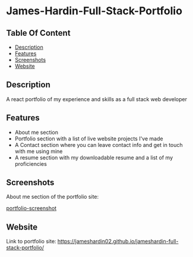 # James-Hardin-Full-Stack-Portfolio

## Table Of Content
- [Description](#description)
- [Features](#features)
- [Screenshots](#screenshots)
- [Website](#website)

## Description 
A react portfolio of my experience and skills as a full stack web developer

## Features
- About me section
- Portfolio section with a list of live website projects I've made
- A Contact section where you can leave contact info and get in touch with me using mine
- A resume section with my downloadable resume and a list of my proficiencies

## Screenshots
About me section of the portfolio site:


[portfolio-screenshot](https://user-images.githubusercontent.com/98061516/176742652-cac1c698-3523-430e-a56b-724b6e06df70.png)


## Website
Link to portfolio site:
https://jameshardin02.github.io/jameshardin-full-stack-portfolio/

